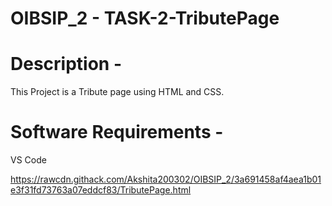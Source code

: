 # OIBSIP_2 - TASK-2-TributePage

# Description - 
This Project is a Tribute page using HTML and CSS.

# Software Requirements - 
VS Code

https://rawcdn.githack.com/Akshita200302/OIBSIP_2/3a691458af4aea1b01e3f31fd73763a07eddcf83/TributePage.html

